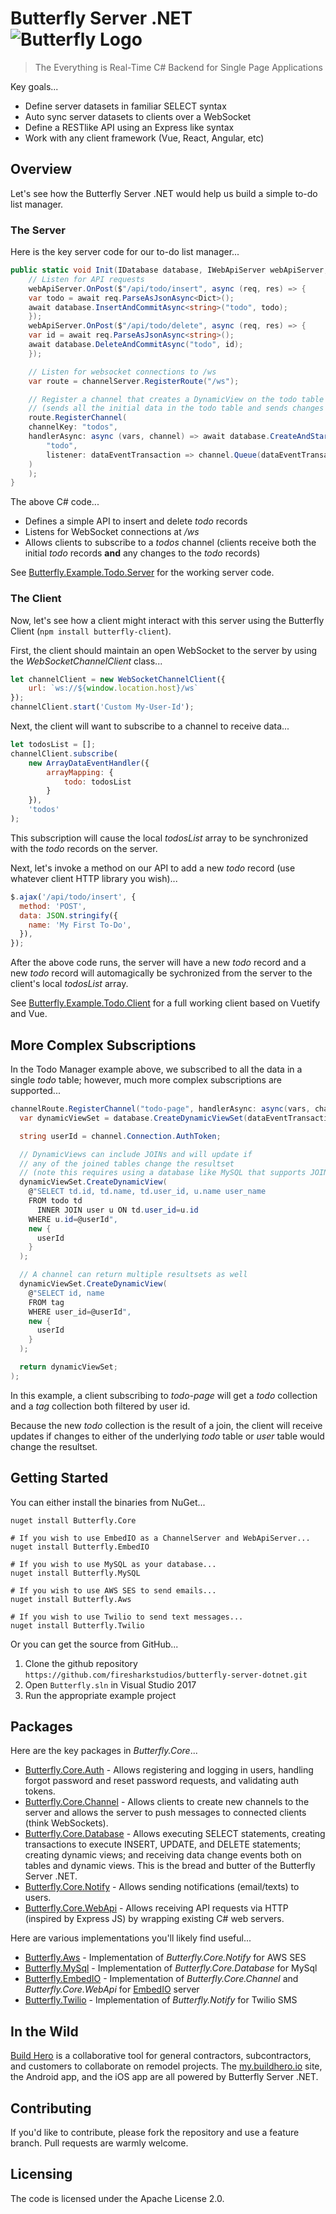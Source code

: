 # Butterfly Server .NET ![Butterfly Logo](https://raw.githubusercontent.com/firesharkstudios/butterfly-server-dotnet/master/img/logo-40x40.png) 

> The Everything is Real-Time C# Backend for Single Page Applications

Key goals...

- Define server datasets in familiar SELECT syntax
- Auto sync server datasets to clients over a WebSocket
- Define a RESTlike API using an Express like syntax
- Work with any client framework (Vue, React, Angular, etc)

## Overview

Let's see how the Butterfly Server .NET would help us build a simple to-do list manager.

### The Server

Here is the key server code for our to-do list manager...

```csharp
public static void Init(IDatabase database, IWebApiServer webApiServer, IChannelServer channelServer) {
    // Listen for API requests
    webApiServer.OnPost($"/api/todo/insert", async (req, res) => {
	var todo = await req.ParseAsJsonAsync<Dict>();
	await database.InsertAndCommitAsync<string>("todo", todo);
    });
    webApiServer.OnPost($"/api/todo/delete", async (req, res) => {
	var id = await req.ParseAsJsonAsync<string>();
	await database.DeleteAndCommitAsync("todo", id);
    });

    // Listen for websocket connections to /ws
    var route = channelServer.RegisterRoute("/ws");

    // Register a channel that creates a DynamicView on the todo table 
    // (sends all the initial data in the todo table and sends changes to the todo table)
    route.RegisterChannel(
	channelKey: "todos", 
	handlerAsync: async (vars, channel) => await database.CreateAndStartDynamicView(
	    "todo",
	    listener: dataEventTransaction => channel.Queue(dataEventTransaction)
	)
    );
}
```

The above C# code...
- Defines a simple API to insert and delete *todo* records
- Listens for WebSocket connections at */ws*
- Allows clients to subscribe to a *todos* channel (clients receive both the initial *todo* records **and** any changes to the *todo* records)

See [Butterfly.Example.Todo.Server](https://github.com/firesharkstudios/butterfly-server-dotnet/tree/master/Butterfly.Example.Todo.Server) for the working server code.

### The Client

Now, let's see how a client might interact with this server using the Butterfly Client (`npm install butterfly-client`).

First, the client should maintain an open WebSocket to the server by using the *WebSocketChannelClient* class...

```js
let channelClient = new WebSocketChannelClient({
    url: `ws://${window.location.host}/ws`
});
channelClient.start('Custom My-User-Id');
```

Next, the client will want to subscribe to a channel to receive data...

```js
let todosList = [];
channelClient.subscribe(
    new ArrayDataEventHandler({
        arrayMapping: {
            todo: todosList
        }
    }),
    'todos'
);
```

This subscription will cause the local *todosList* array to be synchronized with the *todo* records on the server.

Next, let's invoke a method on our API to add a new *todo* record (use whatever client HTTP library you wish)...

```js
$.ajax('/api/todo/insert', {
  method: 'POST',
  data: JSON.stringify({
    name: 'My First To-Do',
  }),
});
```

After the above code runs, the server will have a new *todo* record and a new *todo* record will automagically be sychronized from the server to the client's local *todosList* array.

See [Butterfly.Example.Todo.Client](https://github.com/firesharkstudios/butterfly-server-dotnet/tree/master/Butterfly.Example.Todo.Client) for a full working client based on Vuetify and Vue.

## More Complex Subscriptions

In the Todo Manager example above, we subscribed to all the data in a single *todo* table; however, much more complex subscriptions are supported...

```cs
channelRoute.RegisterChannel("todo-page", handlerAsync: async(vars, channel) => {
  var dynamicViewSet = database.CreateDynamicViewSet(dataEventTransaction => channel.Queue(dataEventTransaction);

  string userId = channel.Connection.AuthToken;

  // DynamicViews can include JOINs and will update if 
  // any of the joined tables change the resultset
  // (note this requires using a database like MySQL that supports JOINs)
  dynamicViewSet.CreateDynamicView(
    @"SELECT td.id, td.name, td.user_id, u.name user_name
    FROM todo td
      INNER JOIN user u ON td.user_id=u.id
    WHERE u.id=@userId",
    new {
      userId
    }
  );

  // A channel can return multiple resultsets as well
  dynamicViewSet.CreateDynamicView(
    @"SELECT id, name
    FROM tag
    WHERE user_id=@userId",
    new {
      userId
    }
  );

  return dynamicViewSet;
);
```

In this example, a client subscribing to *todo-page* will get a *todo* collection and a *tag* collection both filtered by user id.  

Because the new *todo* collection is the result of a join, the client will receive updates if changes to either of the underlying *todo* table or *user* table would change the resultset.


## Getting Started

You can either install the binaries from NuGet...

```
nuget install Butterfly.Core

# If you wish to use EmbedIO as a ChannelServer and WebApiServer...
nuget install Butterfly.EmbedIO

# If you wish to use MySQL as your database...
nuget install Butterfly.MySQL

# If you wish to use AWS SES to send emails...
nuget install Butterfly.Aws

# If you wish to use Twilio to send text messages...
nuget install Butterfly.Twilio
```

Or you can get the source from GitHub...

1. Clone the github repository `https://github.com/firesharkstudios/butterfly-server-dotnet.git`
1. Open `Butterfly.sln` in Visual Studio 2017
1. Run the appropriate example project

## Packages

Here are the key packages in *Butterfly.Core*...

- [Butterfly.Core.Auth](https://github.com/firesharkstudios/butterfly-server-dotnet/tree/master/docs/Butterfly.Core.Auth) - Allows registering and logging in users, handling forgot password and reset password requests, and validating auth tokens.
- [Butterfly.Core.Channel](https://github.com/firesharkstudios/butterfly-server-dotnet/tree/master/docs/Butterfly.Core.Channel) - Allows clients to create new channels to the server and allows the server to push messages to connected clients (think WebSockets).
- [Butterfly.Core.Database](https://github.com/firesharkstudios/butterfly-server-dotnet/tree/master/docs/Butterfly.Core.Database) - Allows executing SELECT statements, creating transactions to execute INSERT, UPDATE, and DELETE statements; creating dynamic views; and receiving data change events both on tables and dynamic views.  This is the bread and butter of the Butterfly Server .NET.
- [Butterfly.Core.Notify](https://github.com/firesharkstudios/butterfly-server-dotnet/tree/master/docs/Butterfly.Core.Notify) - Allows sending notifications (email/texts) to users.
- [Butterfly.Core.WebApi](https://github.com/firesharkstudios/butterfly-server-dotnet/tree/master/docs/Butterfly.Core.WebApi) - Allows receiving API requests via HTTP (inspired by Express JS) by wrapping existing C# web servers.

Here are various implementations you'll likely find useful...

- [Butterfly.Aws](https://github.com/firesharkstudios/butterfly-server-dotnet/tree/master/docs/Butterfly.Aws) - Implementation of *Butterfly.Core.Notify* for AWS SES
- [Butterfly.MySql](https://github.com/firesharkstudios/butterfly-server-dotnet/tree/master/docs/Butterfly.MySQL) - Implementation of *Butterfly.Core.Database* for MySql
- [Butterfly.EmbedIO](https://github.com/firesharkstudios/butterfly-server-dotnet/tree/master/docs/Butterfly.EmbedIO) - Implementation of *Butterfly.Core.Channel* and *Butterfly.Core.WebApi* for [EmbedIO](https://github.com/unosquare/embedio) server
- [Butterfly.Twilio](https://github.com/firesharkstudios/butterfly-server-dotnet/tree/master/docs/Butterfly.Twilio) - Implementation of *Butterfly.Notify* for Twilio SMS

## In the Wild

[Build Hero](https://www.buildhero.io) is a collaborative tool for general contractors, subcontractors, and customers to collaborate on remodel projects.  The [my.buildhero.io](https://my.buildhero.io) site, the Android app, and the iOS app are all powered by Butterfly Server .NET.

## Contributing

If you'd like to contribute, please fork the repository and use a feature
branch. Pull requests are warmly welcome.

## Licensing

The code is licensed under the Apache License 2.0.